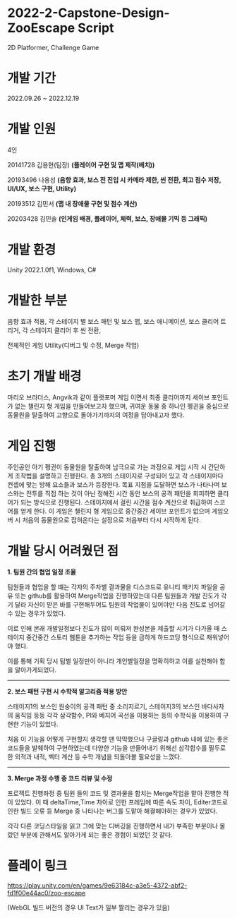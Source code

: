 # 2022-2-Capstone-Design-ZooEscape Script

2D Platformer, Challenge Game

# 개발 기간

2022.09.26 ~ 2022.12.19

# 개발 인원

4인

20141728 김용현(팀장) __(플레이어 구현 및 맵 제작(배치))__

20193496 나용성 __(음향 효과, 보스 전 진입 시 카메라 제한, 씬 전환, 최고 점수 저장, UI/UX, 보스 구현, Utility)__

20193512 김민서 __(맵 내 장애물 구현 및 점수 계산)__

20203428 김민솔 __(인게임 배경, 플레이어, 체력, 보스, 장애물 기믹 등 그래픽)__

# 개발 환경

Unity 2022.1.0f1, Windows, C#

# 개발한 부분

음향 효과 적용, 각 스테이지 별 보스 패턴 및 보스 맵, 보스 애니메이션, 보스 클리어 트리거, 각 스테이지 클리어 후 씬 전환, 

전체적인 게임 Utility(디버그 및 수정, Merge 작업)

# 초기 개발 배경

마리오 브라더스, Angvik과 같이 플랫포머 게임 이면서 최종 클리어까지 세이브 포인트가 없는 챌린지 형 게임을 만들어보고자 했으며, 귀여운 동물 중 하나인 펭귄을 중심으로 동물원을 탈출하여 고향으로 돌아가기까지의 여정을 담아내고자 했다.

# 게임 진행

 주인공인 아기 펭귄이 동물원을 탈출하여 남극으로 가는 과정으로 게임 시작 시 간단하게 조작법을 설명하고 진행한다. 
 총 3개의 스테이지로 구성되어 있고 각 스테이지마다 컨셉에 맞는 방해 요소들과 보스가 등장한다. 
 목표 지점을 도달하면 보스가 나타나며 보스와는 전투를 직접 하는 것이 아닌 정해진 시간 동안 보스의 공격 패턴을 회피하면 클리어가 되는 방식으로 진행된다. 
 스테이지에서 걸린 시간을 점수 계산으로 취급하여 스코어를 얻게 한다.
 이 게임은 챌린지 형 게임으로 중간중간 세이브 포인트가 없으며 게임오버 시 처음의 동물원으로 잡혀온다는 설정으로 처음부터 다시 시작하게 된다.

# 개발 당시 어려웠던 점

__1. 팀원 간의 협업 일정 조율__

팀원들과 협업을 할 떄는 각자의 주차별 결과물을 디스코드로 유니티 패키지 파일을 공유 또는 github를 활용하여 Merge작업을 진행하였는데 
다른 팀원들과 개발 진도가 각기 달라 자신이 맏은 바를 구현해두어도 팀원의 작업물이 있어야만 다음 진도로 넘어갈 수 있는 경우가 있었다. 

이로 인해 본래 개발일정보다 진도가 많이 미뤄져 완성본을 제출할 시기가 다가올 때 스테이지 중간중간 스토리 웹툰을 추가하는 작업 등을 급하게 하드코딩 형식으로 채워넣어야 했다.

이를 통해 기획 당시 팀별 일정만이 아니라 개인별일정을 명확히하고 이를 실천해야 함을 알아가게되었다.

---------------------------------------------------------------------------------------------------

__2. 보스 패턴 구현 시 수학적 알고리즘 적용 방안__

스테이지1의 보스인 원숭이의 공격 패턴 중 소리지르기, 스테이지3의 보스인 바다사자의 움직임 등등 각각 삼각함수, PI와 베지어 곡선을 이용하는 등의 수학식을 이용하여 구현한 기능이 있었다.

처음 이 기능을 어떻게 구현할지 생각할 땐 막막했으나 구글링과 github 내에 있는 좋은 코드들을 발췌하여 구현하였는데 다양한 기능을 만들어내기 위해선 삼각함수를 필두로한 외적과 내적, 벡터 계산 등 수학 개념을 되돌아볼 필요성을 느꼈다.

-----------------------------------------------------------------------------------------------------------

__3. Merge 과정 수행 중 코드 리뷰 및 수정__

프로젝트 진행좌정 중 팀원 들의 코드 및 결과물을 합치는 Merge작업을 맡아 진행한 적이 있었다. 이 때 deltaTime,Time 차이로 인한 프레임에 따른 속도 차이, Editer코드로 인한 빌드 오류 등 Merge 중 나타나는 버그를 도맡아 해결해야하는 경우가 있었다.

각각 다른 코딩스타일을 읽고 그에 맞는 디버깅을 진행하면서 내가 부족한 부분이나 몰랐던 부분에 관해서도 알아가게 되는 좋은 경험이 되었던 것 같다.


# 플레이 링크
https://play.unity.com/en/games/9e63184c-a3e5-4372-abf2-fd1f00e44ac0/zoo-escape

(WebGL 빌드 버전의 경우 UI Text가 일부 짤리는 경우가 있음)
